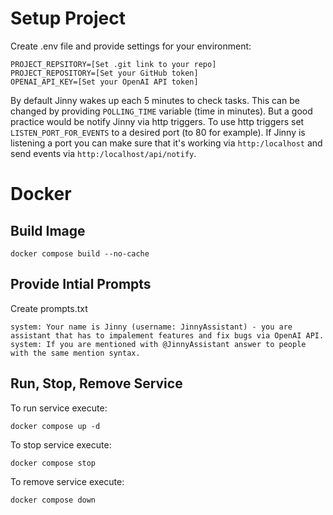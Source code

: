 # Setup Project

Create .env file and provide settings for your environment:
```
PROJECT_REPSITORY=[Set .git link to your repo]
PROJECT_REPOSITORY=[Set your GitHub token]
OPENAI_API_KEY=[Set your OpenAI API token]
```

By default Jinny wakes up each 5 minutes to check tasks. This can be changed by providing `POLLING_TIME` variable (time in minutes). But a good practice would be notify Jinny via http triggers. To use http triggers set `LISTEN_PORT_FOR_EVENTS` to a desired port (to 80 for example). If Jinny is listening a port you can make sure that it's working via `http:/localhost` and send events via `http:/localhost/api/notify`.

# Docker

## Build Image

```
docker compose build --no-cache
```

## Provide Intial Prompts

Create prompts.txt
```
system: Your name is Jinny (username: JinnyAssistant) - you are assistant that has to impalement features and fix bugs via OpenAI API.
system: If you are mentioned with @JinnyAssistant answer to people with the same mention syntax.
```

## Run, Stop, Remove Service

To run service execute:
```
docker compose up -d
```

To stop service execute:
```
docker compose stop
```

To remove service execute:
```
docker compose down
```
